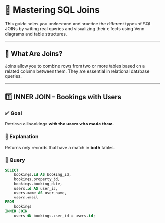 # 🔗 Mastering SQL Joins

This guide helps you understand and practice the different types of SQL JOINs by writing real queries and visualizing their effects using Venn diagrams and table structures.

---

## 📘 What Are Joins?

Joins allow you to combine rows from two or more tables based on a related column between them. They are essential in relational database queries.

---

## 1️⃣ INNER JOIN – Bookings with Users

### ✅ Goal
Retrieve all bookings **with the users who made them**.

### 🧠 Explanation
Returns only records that have a match in **both** tables.

### 📄 Query
```sql
SELECT 
    bookings.id AS booking_id,
    bookings.property_id,
    bookings.booking_date,
    users.id AS user_id,
    users.name AS user_name,
    users.email
FROM 
    bookings
INNER JOIN 
    users ON bookings.user_id = users.id;
